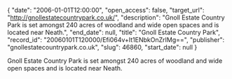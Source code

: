 {
  "date": "2006-01-01T12:00:00", 
  "open_access": false, 
  "target_url": "http://gnollestatecountrypark.co.uk/", 
  "description": "Gnoll Estate Country Park is set amongst 240 acres of woodland and wide open spaces and is located near Neath.", 
  "end_date": null, 
  "title": "Gnoll Estate Country Park", 
  "record_id": "20060101T120000/Efi064v+It1ENbkOnZrIMg==", 
  "publisher": "gnollestatecountrypark.co.uk", 
  "slug": 46860, 
  "start_date": null
}

Gnoll Estate Country Park is set amongst 240 acres of woodland and wide open spaces and is located near Neath.